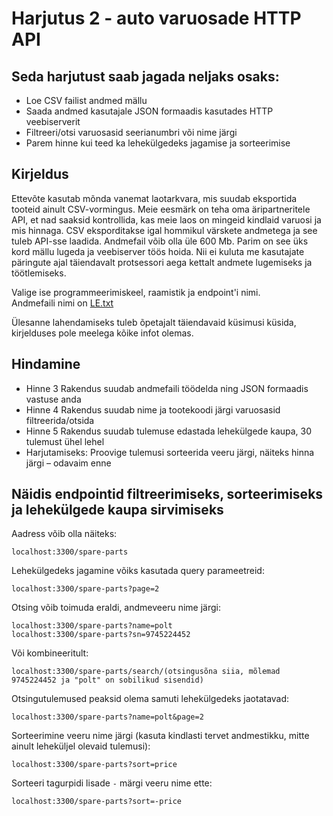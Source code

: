 # Harjutus 2 - auto varuosade HTTP API

## Seda harjutust saab jagada neljaks osaks:
* Loe CSV failist andmed mällu
* Saada andmed kasutajale JSON formaadis kasutades HTTP veebiserverit
* Filtreeri/otsi varuosasid seerianumbri või nime järgi
* Parem hinne kui teed ka lehekülgedeks jagamise ja sorteerimise

## Kirjeldus
Ettevõte kasutab mõnda vanemat laotarkvara, mis suudab eksportida tooteid ainult CSV-vormingus.
Meie eesmärk on teha oma äripartneritele API, et nad saaksid kontrollida, kas meie laos on mingeid kindlaid varuosi ja mis hinnaga.
CSV eksporditakse igal hommikul värskete andmetega ja see tuleb API-sse laadida.
Andmefail võib olla üle 600 Mb. Parim on see üks kord mällu lugeda ja veebiserver töös hoida.
Nii ei kuluta me kasutajate päringute ajal täiendavalt protsessori aega kettalt andmete lugemiseks ja töötlemiseks.

Valige ise programmeerimiskeel, raamistik ja endpoint'i nimi.  
Andmefaili nimi on [LE.txt](https://github.com/timotr/harjutused/blob/main/hajusrakendused/LE.txt)

Ülesanne lahendamiseks tuleb õpetajalt täiendavaid küsimusi küsida, kirjelduses pole meelega kõike infot olemas.

## Hindamine
 - Hinne 3 Rakendus suudab andmefaili töödelda ning JSON formaadis vastuse anda
 - Hinne 4 Rakendus suudab nime ja tootekoodi järgi varuosasid filtreerida/otsida
 - Hinne 5 Rakendus suudab tulemuse edastada lehekülgede kaupa, 30 tulemust ühel lehel
 - Harjutamiseks: Proovige tulemusi sorteerida veeru järgi, näiteks hinna järgi – odavaim enne

## Näidis endpointid filtreerimiseks, sorteerimiseks ja lehekülgede kaupa sirvimiseks
Aadress võib olla näiteks:

    localhost:3300/spare-parts

Lehekülgedeks jagamine võiks kasutada query parameetreid:

    localhost:3300/spare-parts?page=2

Otsing võib toimuda eraldi, andmeveeru nime järgi:

    localhost:3300/spare-parts?name=polt
    localhost:3300/spare-parts?sn=9745224452
  
Või kombineeritult:

    localhost:3300/spare-parts/search/(otsingusõna siia, mõlemad 9745224452 ja "polt" on sobilikud sisendid)
  
Otsingutulemused peaksid olema samuti lehekülgedeks jaotatavad:

    localhost:3300/spare-parts?name=polt&page=2

Sorteerimine veeru nime järgi (kasuta kindlasti tervet andmestikku, mitte ainult leheküljel olevaid tulemusi):

    localhost:3300/spare-parts?sort=price
  
Sorteeri tagurpidi lisade `-` märgi veeru nime ette:

    localhost:3300/spare-parts?sort=-price
